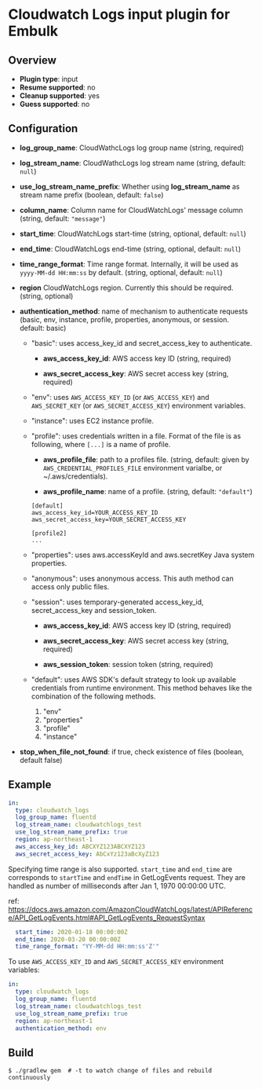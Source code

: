 # Cloudwatch Logs input plugin for Embulk

## Overview

* **Plugin type**: input
* **Resume supported**: no
* **Cleanup supported**: yes
* **Guess supported**: no

## Configuration

- **log_group_name**: CloudWathcLogs log group name (string, required)

- **log_stream_name**: CloudWathcLogs log stream name (string, default: `null`)

- **use_log_stream_name_prefix**: Whether using **log_stream_name** as stream name prefix (boolean, default: `false`)

- **column_name**: Column name for CloudWatchLogs' message column (string, default: `"message"`)

- **start_time**: CloudWatchLogs start-time (string, optional, default: `null`)

- **end_time**: CloudWatchLogs end-time (string, optional, default: `null`)

- **time_range_format**: Time range format. Internally, it will be used as `yyyy-MM-dd HH:mm:ss` by default. (string, optional, default: `null`)

- **region** CloudWatchLogs region. Currently this should be required. (string, optional)

- **authentication_method**: name of mechanism to authenticate requests (basic, env, instance, profile, properties, anonymous, or session. default: basic)

  - "basic": uses access_key_id and secret_access_key to authenticate.

    - **aws_access_key_id**: AWS access key ID (string, required)

    - **aws_secret_access_key**: AWS secret access key (string, required)

  - "env": uses `AWS_ACCESS_KEY_ID` (or `AWS_ACCESS_KEY`) and `AWS_SECRET_KEY` (or `AWS_SECRET_ACCESS_KEY`) environment variables.

  - "instance": uses EC2 instance profile.

  - "profile": uses credentials written in a file. Format of the file is as following, where `[...]` is a name of profile.

    - **aws_profile_file**: path to a profiles file. (string, default: given by `AWS_CREDENTIAL_PROFILES_FILE` environment varialbe, or ~/.aws/credentials).

    - **aws_profile_name**: name of a profile. (string, default: `"default"`)

    ```
    [default]
    aws_access_key_id=YOUR_ACCESS_KEY_ID
    aws_secret_access_key=YOUR_SECRET_ACCESS_KEY

    [profile2]
    ...
    ```

  - "properties": uses aws.accessKeyId and aws.secretKey Java system properties.

  - "anonymous": uses anonymous access. This auth method can access only public files.

  - "session": uses temporary-generated access_key_id, secret_access_key and session_token.

    - **aws_access_key_id**: AWS access key ID (string, required)

    - **aws_secret_access_key**: AWS secret access key (string, required)

    - **aws_session_token**: session token (string, required)

  - "default": uses AWS SDK's default strategy to look up available credentials from runtime environment. This method behaves like the combination of the following methods.

    1. "env"
    1. "properties"
    1. "profile"
    1. "instance"

- **stop_when_file_not_found**: if true, check existence of files (boolean, default false)

## Example

```yaml
in:
  type: cloudwatch_logs
  log_group_name: fluentd
  log_stream_name: cloudwatchlogs_test
  use_log_stream_name_prefix: true
  region: ap-northeast-1
  aws_access_key_id: ABCXYZ123ABCXYZ123
  aws_secret_access_key: AbCxYz123aBcXyZ123
```

Specifying time range is also supported.
`start_time` and `end_time` are corresponds to `startTime` and `endTime` in GetLogEvents request.
They are handled as number of milliseconds after Jan 1, 1970 00:00:00 UTC.

ref: https://docs.aws.amazon.com/AmazonCloudWatchLogs/latest/APIReference/API_GetLogEvents.html#API_GetLogEvents_RequestSyntax

```yaml
  start_time: 2020-01-18 00:00:00Z
  end_time: 2020-03-20 00:00:00Z
  time_range_format: "YY-MM-dd HH:mm:ss'Z'"
```

To use `AWS_ACCESS_KEY_ID` and `AWS_SECRET_ACCESS_KEY` environment variables:

```yaml
in:
  type: cloudwatch_logs
  log_group_name: fluentd
  log_stream_name: cloudwatchlogs_test
  use_log_stream_name_prefix: true
  region: ap-northeast-1
  authentication_method: env
```

## Build

```
$ ./gradlew gem  # -t to watch change of files and rebuild continuously
```

